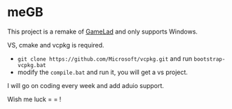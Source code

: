 # meGB
This project is a remake of [GameLad](https://github.com/Dooskington/GameLad) and only supports Windows. 

VS, cmake and vcpkg is required.

- `git clone https://github.com/Microsoft/vcpkg.git` and run `bootstrap-vcpkg.bat`
- modify the `compile.bat` and run it, you will get a vs project.

I will go on coding every week and add aduio support. 

Wish me luck = = !
